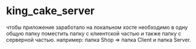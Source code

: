 # king_cake_server

чтобы приложение заработало на локальном хосте необходимо в одну общую папку поместить папку с клиентской частью и также папку с серверной частью.
например: папка  Shop => папка Client и папка Server.
